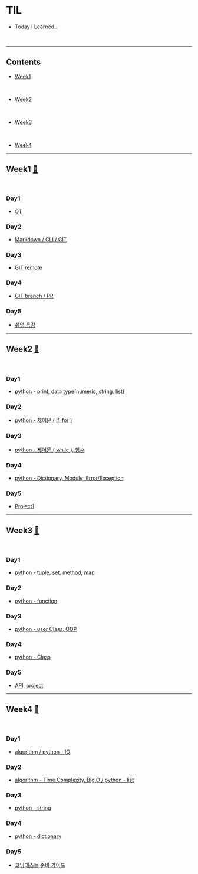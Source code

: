 # TIL
- Today I Learned..

<br>

-----

## Contents
- [Week1](#week1)
<br>

- [Week2](#week2-🔼)
<br>

- [Week3](#week3-🔼)
<br>

- [Week4](#week4-🔼)



-----


## Week1 [:arrow_up_small:](#til)
<br>

### Day1
-   [OT](kdt2_TIL/week01/day1/week01-1.md/#week01-1)

### Day2
-   [Markdown / CLI / GIT](kdt2_TIL/week01/day2/week01-2.md/#week01-2)

### Day3
-   [GIT remote](kdt2_TIL/week01/day3/week01-3.md/#week01-3)

### Day4
-   [GIT branch / PR](kdt2_TIL/week01/day4/week01-4.md/#week01-4)

### Day5
-   [취업 특강](kdt2_TIL/week01/day5/week01-5.md/#week01-5)


-----


## Week2 [:arrow_up_small:](#til)
<br>

### Day1
-   [python - print, data type(numeric, string, list)](kdt2_TIL/week02/day1/week02-1.md/#week02-1)

### Day2
-   [python - 제어문 ( if, for )](kdt2_TIL/week02/day2/week02-2.md/#week02-2)

### Day3
-   [python - 제어문 ( while ), 함수](kdt2_TIL/week02/day3/week02-3.md/#week02-3)

### Day4
-   [python - Dictionary, Module, Error/Exception](kdt2_TIL/week02/day4/week02-4.md/#week02-4)

### Day5
-   [Project1](kdt2_TIL/week02/day5/week02-5.md/#week02-5)


-----


## Week3 [:arrow_up_small:](#til)
<br>

### Day1
-   [python - tuple, set, method, map](kdt2_TIL/week03/day1/week03-1.md/#week03-1)

### Day2
-   [python - function](kdt2_TIL/week03/day2/week03-2.md/#week03-2)

### Day3
-   [python - user Class, OOP](kdt2_TIL/week03/day3/week03-3.md/#week03-3)

### Day4
-   [python - Class](kdt2_TIL/week03/day4/week03-4.md/#week03-4)

### Day5
-   [API, project](kdt2_TIL/week03/day5/week03-5.md/#week03-5)


-----


## Week4 [:arrow_up_small:](#til)
<br>

### Day1
-   [algorithm / python - IO](kdt2_TIL/week04/day1/week04-1.md/#week04-1)

### Day2
-   [algorithm - Time Complexity, Big O / python - list](kdt2_TIL/week04/day2/week04-2.md/#week04-2)

### Day3
-   [python - string](kdt2_TIL/week04/day3/week04-3.md/#week04-3)

### Day4
-   [python - dictionary](kdt2_TIL/week04/day4/week04-4.md/#week04-4)

### Day5
-   [코딩테스트 준비 가이드](kdt2_TIL/week04/day5/week04-5.md/#week04-5)
